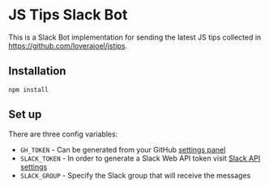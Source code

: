 # JS Tips Slack Bot

This is a Slack Bot implementation for sending the latest JS tips collected in https://github.com/loverajoel/jstips.

## Installation

```
npm install
```

## Set up

There are three config variables:
- `GH_TOKEN` - Can be generated from your GitHub [settings panel](https://github.com/settings/tokens)
- `SLACK_TOKEN` - In order to generate a Slack Web API token visit [Slack API settings](https://api.slack.com/web)
- `SLACK_GROUP` - Specify the Slack group that will receive the messages

